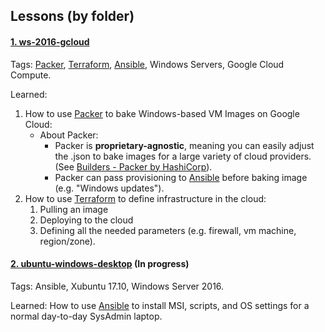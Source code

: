 ## Lessons (by folder)

#### [1. ws-2016-gcloud](/tree/master/1.%20ws-2016-gcloud)

Tags:  [Packer](https://www.packer.io), [Terraform](https://www.terraform.io), [Ansible](https://www.ansible.com), Windows Servers, Google Cloud Compute.

Learned:

1. How to use [Packer](https://www.packer.io) to bake Windows-based VM Images on Google Cloud:
   - About Packer: 
     - Packer is **proprietary-agnostic**, meaning you can easily adjust the .json to bake images for a large variety of cloud providers. (See [Builders - Packer by HashiCorp](https://www.packer.io/docs/builders/index.html)).
     - Packer can pass provisioning to [Ansible](https://www.ansible.com) before baking image (e.g. "Windows updates").
2. How to use [Terraform](https://www.terraform.io) to define infrastructure in the cloud: 
   1. Pulling an image
   2. Deploying to the cloud
   3. Defining all the needed parameters (e.g. firewall, vm machine, region/zone).

#### [2. ubuntu-windows-desktop]() (In progress)

Tags: Ansible, Xubuntu 17.10, Windows Server 2016.

Learned: How to use [Ansible](https://www.ansible.com) to install MSI, scripts, and OS settings for a normal day-to-day SysAdmin laptop.